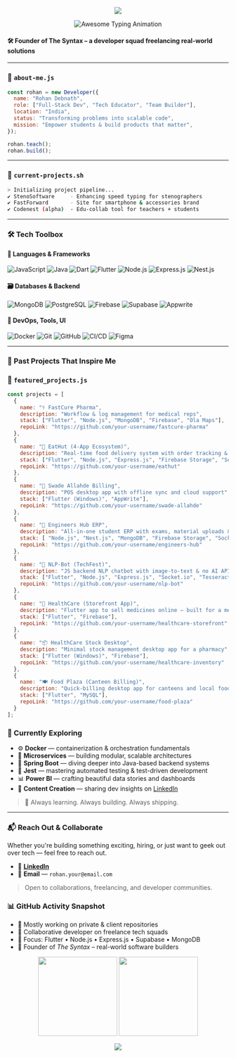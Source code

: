 <p align="center">
  <img src="[https://capsule-render.vercel.app/api?type=waving&color=0:00c6ff,100:0072ff&height=100&section=footer](https://capsule-render.vercel.app/api?type=venom&height=300&color=gradient&text=Hey%20there%20👋,%20I'm%20Rohan%20Debnath&textBg=false&reversal=false&animation=twinkling&desc=🚀%20Full-Stack%20Developer%20|%20📚%20Tech%20Trainer%20|%20🔧%20Team%20Builder%20|%20🇮🇳%20India&fontAlign=50&descAlignY=83)"/>
</p>

<p align="center">
  <img 
    src="https://readme-typing-svg.demolab.com/?font=Fira+Code&weight=500&pause=1000&color=00BFFF&center=true&vCenter=true&width=1000&lines=👨‍💻+Full-Stack+Developer+%26+Tech+Mentor;🚀+Flutter+%7C+Node.js+%7C+MongoDB+Specialist;💡+Founder+of+The+Syntax+%E2%80%93+Real+World+Builders;📦+Shipping+Products+that+Actually+Scale;🤝+Let's+Collaborate+and+Innovate!" 
    alt="Awesome Typing Animation" 
  />
</p>

#### 🛠️ Founder of **The Syntax** – a developer squad freelancing real-world solutions

---

### 🧠 `about-me.js`
```js
const rohan = new Developer({
  name: "Rohan Debnath",
  role: ["Full-Stack Dev", "Tech Educator", "Team Builder"],
  location: "India",
  status: "Transforming problems into scalable code",
  mission: "Empower students & build products that matter",
});

rohan.teach();
rohan.build();
```

---

### 🔧 `current-projects.sh`
```bash
> Initializing project pipeline...
✔️ StenoSoftware     - Enhancing speed typing for stenographers
✔️ FastForward       - Site for smartphone & accessories brand
✔️ Codenest (alpha)  - Edu-collab tool for teachers + students
```

---

### 🛠️ Tech Toolbox

#### 🧩 Languages & Frameworks
![JavaScript](https://img.shields.io/badge/-JavaScript-F7DF1E?style=flat&logo=javascript&logoColor=black)
![Java](https://img.shields.io/badge/-Java-ED8B00?style=flat&logo=java&logoColor=white)
![Dart](https://img.shields.io/badge/-Dart-0175C2?style=flat&logo=dart&logoColor=white)
![Flutter](https://img.shields.io/badge/-Flutter-02569B?style=flat&logo=flutter&logoColor=white)
![Node.js](https://img.shields.io/badge/-Node.js-339933?style=flat&logo=node.js&logoColor=white)
![Express.js](https://img.shields.io/badge/-Express.js-000?style=flat&logo=express&logoColor=white)
![Nest.js](https://img.shields.io/badge/-Nest.js-E0234E?style=flat&logo=nestjs&logoColor=white)

#### 🗃️ Databases & Backend
![MongoDB](https://img.shields.io/badge/-MongoDB-47A248?style=flat&logo=mongodb&logoColor=white)
![PostgreSQL](https://img.shields.io/badge/-PostgreSQL-336791?style=flat&logo=postgresql&logoColor=white)
![Firebase](https://img.shields.io/badge/-Firebase-FFCA28?style=flat&logo=firebase&logoColor=black)
![Supabase](https://img.shields.io/badge/-Supabase-3ECF8E?style=flat&logo=supabase&logoColor=white)
![Appwrite](https://img.shields.io/badge/-Appwrite-F02E65?style=flat&logo=appwrite&logoColor=white)

#### 🔧 DevOps, Tools, UI
![Docker](https://img.shields.io/badge/-Docker-2496ED?style=flat&logo=docker&logoColor=white)
![Git](https://img.shields.io/badge/-Git-F05032?style=flat&logo=git&logoColor=white)
![GitHub](https://img.shields.io/badge/-GitHub-181717?style=flat&logo=github&logoColor=white)
![CI/CD](https://img.shields.io/badge/-GitHub_Actions-2088FF?style=flat&logo=github-actions&logoColor=white)
![Figma](https://img.shields.io/badge/-Figma-F24E1E?style=flat&logo=figma&logoColor=white)

---

### 🧪 Past Projects That Inspire Me

### 🧠 `featured_projects.js`
```js
const projects = [
  {
    name: "⚕️ FastCure Pharma",
    description: "Workflow & log management for medical reps",
    stack: ["Flutter", "Node.js", "MongoDB", "Firebase", "Ola Maps"],
    repoLink: "https://github.com/your-username/fastcure-pharma"
  },
  {
    name: "🍴 EatHut (4-App Ecosystem)",
    description: "Real-time food delivery system with order tracking & notifications",
    stack: ["Flutter", "Node.js", "Express.js", "Firebase Storage", "Socket.io", "Render", "MongoDB", "Socket.io", "Google Maps", "Render"],
    repoLink: "https://github.com/your-username/eathut"
  },
  {
    name: "🧾 Swade Allahde Billing",
    description: "POS desktop app with offline sync and cloud support",
    stack: ["Flutter (Windows)", "AppWrite"],
    repoLink: "https://github.com/your-username/swade-allahde"
  },
  {
    name: "🏫 Engineers Hub ERP",
    description: "All-in-one student ERP with exams, material uploads & chat",
    stack: [ "Node.js", "Nest.js", "MongoDB", "Firebase Storage", "Socket.io"],
    repoLink: "https://github.com/your-username/engineers-hub"
  },
  {
    name: "🤖 NLP-Bot (TechFest)",
    description: "JS backend NLP chatbot with image-to-text & no AI APIs — uses Socket.io for real-time chat",
    stack: ["Flutter", "Node.js", "Express.js", "Socket.io", "Tesseract.js"],
    repoLink: "https://github.com/your-username/nlp-bot"
  },
  {
    name: "💊 HealthCare (Storefront App)",
    description: "Flutter app to sell medicines online — built for a medical store",
    stack: ["Flutter", "Firebase"],
    repoLink: "https://github.com/your-username/healthcare-storefront"
  },
  {
    name: "📦 HealthCare Stock Desktop",
    description: "Minimal stock management desktop app for a pharmacy",
    stack: ["Flutter (Windows)", "Firebase"],
    repoLink: "https://github.com/your-username/healthcare-inventory"
  },
  {
    name: "🍽️ Food Plaza (Canteen Billing)",
    description: "Quick-billing desktop app for canteens and local food stalls",
    stack: ["Flutter", "MySQL"],
    repoLink: "https://github.com/your-username/food-plaza"
  }
];
```

### 🚀 Currently Exploring

- ⚙️ **Docker** — containerization & orchestration fundamentals  
- 🧩 **Microservices** — building modular, scalable architectures  
- 🌱 **Spring Boot** — diving deeper into Java-based backend systems  
- 🧪 **Jest** — mastering automated testing & test-driven development  
- 📊 **Power BI** — crafting beautiful data stories and dashboards  
- 🎥 **Content Creation** — sharing dev insights on [LinkedIn](https://linkedin.com/in/rohan-debnath-03410a253/)

> 🧠 Always learning. Always building. Always shipping.


---

### 📬 Reach Out & Collaborate

Whether you're building something exciting, hiring, or just want to geek out over tech — feel free to reach out.

- 💼 [**LinkedIn**](https://linkedin.com/in/rohan-debnath-03410a253/)  
- 📧 **Email** — `rohan.your@email.com`  

> Open to collaborations, freelancing, and developer communities.

### 📊 GitHub Activity Snapshot

- 🔐 Mostly working on private & client repositories
- 👥 Collaborative developer on freelance tech squads
- 🧠 Focus: Flutter • Node.js • Express.js • Supabase • MongoDB
- 💼 Founder of *The Syntax* – real-world software builders


<p align="center">
  <img src="https://github-readme-stats.vercel.app/api?username=RoH0HaN&show_icons=true&theme=tokyonight&count_private=true" height="180" />
  <img src="https://github-readme-streak-stats.herokuapp.com?user=RoH0HaN&theme=tokyonight&hide_border=false&count_private=true" height="180" />
</p>

<p align="center">
  <img src="https://capsule-render.vercel.app/api?type=waving&color=0:00c6ff,100:0072ff&height=100&section=footer"/>
</p>

